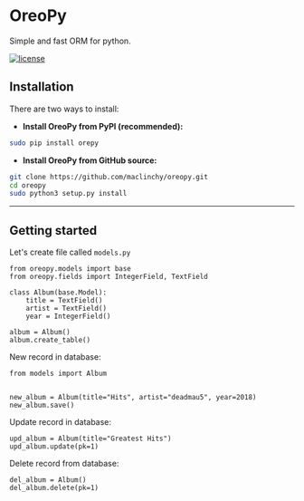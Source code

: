 # OreoPy

Simple and fast ORM for python.

[![license](https://img.shields.io/github/license/mashape/apistatus.svg?maxAge=2592000)](https://github.com/maclinchy/netpy/blob/master/LICENSE)

## Installation

There are two ways to install:

- **Install OreoPy from PyPI (recommended):**
```sh
sudo pip install orepy
```

- **Install OreoPy from GitHub source:**
```sh
git clone https://github.com/maclinchy/oreopy.git
cd oreopy
sudo python3 setup.py install
```

------------------
## Getting started

Let's create file called `models.py`
```python3
from oreopy.models import base
from oreopy.fields import IntegerField, TextField

class Album(base.Model):
    title = TextField()
    artist = TextField()
    year = IntegerField()
    
album = Album()
album.create_table()
```

New record in database:
```python3
from models import Album


new_album = Album(title="Hits", artist="deadmau5", year=2018)
new_album.save()
```

Update record in database:
```python3
upd_album = Album(title="Greatest Hits")
upd_album.update(pk=1)
```

Delete record from database:
```python3
del_album = Album()
del_album.delete(pk=1)
```
